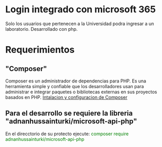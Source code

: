 # Login integrado con microsoft 365
Solo los usuarios que pertenecen a la Universidad podra ingresar a un laboratorio.
Desarrollado con php.
# Requerimientos
## "Composer"
Composer es un administrador de dependencias para PHP. Es una herramienta simple y confiable que los desarrolladores usan para administrar e integrar paquetes o bibliotecas externas en sus proyectos basados en PHP. 
[Intalacion y configuracion de Composer](https://www.hostinger.es/tutoriales/como-instalar-composer#:~:text=Composer%20es%20un%20administrador%20de,o%20aplicaciones%20web%20desde%20cero.)
## Para el desarrollo se requiere la libreria "adnanhussainturki/microsoft-api-php"
En el direcctorio de su protecto ejecute:
<span style="color:green">composer require adnanhussainturki/microsoft-api-php</span>
